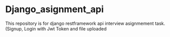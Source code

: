 # Django_asignment_api
This repository is for django restframework api interview asignmement task.(Signup, Login with Jwt Token and file uploaded 
